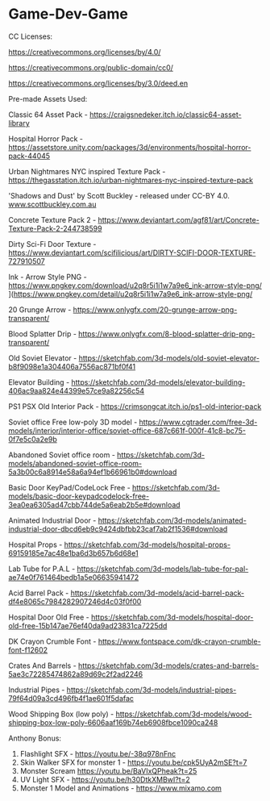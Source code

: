 # Game-Dev-Game
CC Licenses:

https://creativecommons.org/licenses/by/4.0/

https://creativecommons.org/public-domain/cc0/

https://creativecommons.org/licenses/by/3.0/deed.en


Pre-made Assets Used:


Classic 64 Asset Pack - https://craigsnedeker.itch.io/classic64-asset-library

Hospital Horror Pack - https://assetstore.unity.com/packages/3d/environments/hospital-horror-pack-44045

Urban Nightmares NYC inspired Texture Pack - https://thegasstation.itch.io/urban-nightmares-nyc-inspired-texture-pack

'Shadows and Dust' by Scott Buckley - released under CC-BY 4.0. www.scottbuckley.com.au

Concrete Texture Pack 2 - https://www.deviantart.com/agf81/art/Concrete-Texture-Pack-2-244738599

Dirty Sci-Fi Door Texture - https://www.deviantart.com/scifilicious/art/DIRTY-SCIFI-DOOR-TEXTURE-727910507

Ink - Arrow Style PNG - https://www.pngkey.com/download/u2q8r5i1i1w7a9e6_ink-arrow-style-png/ ](https://www.pngkey.com/detail/u2q8r5i1i1w7a9e6_ink-arrow-style-png/

20 Grunge Arrow - https://www.onlygfx.com/20-grunge-arrow-png-transparent/ 

Blood Splatter Drip - https://www.onlygfx.com/8-blood-splatter-drip-png-transparent/ 

Old Soviet Elevator - https://sketchfab.com/3d-models/old-soviet-elevator-b8f9098e1a304406a7556ac871bf0f41 

Elevator Building - https://sketchfab.com/3d-models/elevator-building-406ac9aa824e44399e57ce9a82256c54

PS1 PSX Old Interior Pack - https://crimsongcat.itch.io/ps1-old-interior-pack 

Soviet office Free low-poly 3D model - https://www.cgtrader.com/free-3d-models/interior/interior-office/soviet-office-687c661f-000f-41c8-bc75-0f7e5c0a2e9b 

Abandoned Soviet office room - https://sketchfab.com/3d-models/abandoned-soviet-office-room-5a3b00c6a8914e58a6a94ef1b66961b0#download 

Basic Door KeyPad/CodeLock Free - https://sketchfab.com/3d-models/basic-door-keypadcodelock-free-3ea0ea6305ad47cbb744de5a6eab2b5e#download  

Animated Industrial Door - https://sketchfab.com/3d-models/animated-industrial-door-dbcd6eb9c9424dbfbb23caf7ab2f1536#download 

Hospital Props - https://sketchfab.com/3d-models/hospital-props-69159185e7ac48e1ba6d3b657b6d68e1 

Lab Tube for P.A.L - https://sketchfab.com/3d-models/lab-tube-for-pal-ae74e0f761464bedb1a5e06635941472 

Acid Barrel Pack - https://sketchfab.com/3d-models/acid-barrel-pack-df4e8065c7984282907246d4c03f0f00 

Hospital Door Old Free - https://sketchfab.com/3d-models/hospital-door-old-free-15b147ae76ef40da9ad23831ca7225dd 

DK Crayon Crumble Font - https://www.fontspace.com/dk-crayon-crumble-font-f12602

Crates And Barrels - https://sketchfab.com/3d-models/crates-and-barrels-5ae3c72285474862a89d69c2f2ad2246 

Industrial Pipes - https://sketchfab.com/3d-models/industrial-pipes-79f64d09a3cd496fb4f1ae601f5dafac

Wood Shipping Box (low poly) - https://sketchfab.com/3d-models/wood-shipping-box-low-poly-6606aaf169b74eb6908fbce1090ca248

Anthony Bonus: 
1.	Flashlight SFX - https://youtu.be/-38q978nFnc
2.	Skin Walker SFX for monster 1 - https://youtu.be/cpk5UyA2mSE?t=7
3.	Monster Scream https://youtu.be/BaVIxQPheak?t=25
4.	UV Light SFX - https://youtu.be/h30DtkXMBwI?t=2
5.	Monster 1 Model and Animations - https://www.mixamo.com

